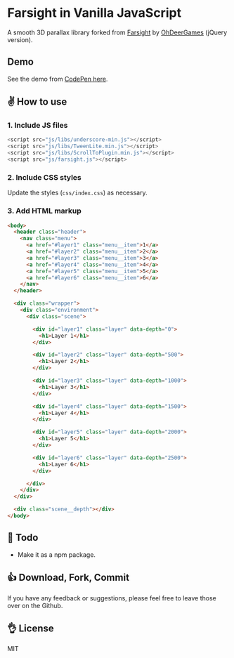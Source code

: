 # Farsight in Vanilla JavaScript

A smooth 3D parallax library forked from [Farsight](https://github.com/OhDeerGames/Farsight-Example) by [OhDeerGames](http://ohdeergames.com/) (jQuery version).

## Demo

See the demo from [CodePen here](https://codepen.io/iamryanyu/pen/JLBBJb/).

## ✌️ How to use

### 1. Include JS files

```js
<script src="js/libs/underscore-min.js"></script>
<script src="js/libs/TweenLite.min.js"></script>
<script src="js/libs/ScrollToPlugin.min.js"></script>
<script src="js/farsight.js"></script>
```

### 2. Include CSS styles

Update the styles (`css/index.css`) as necessary.

### 3. Add HTML markup

```html
<body>
  <header class="header">
    <nav class="menu">
      <a href="#layer1" class="menu__item">1</a>
      <a href="#layer2" class="menu__item">2</a>
      <a href="#layer3" class="menu__item">3</a>
      <a href="#layer4" class="menu__item">4</a>
      <a href="#layer5" class="menu__item">5</a>
      <a href="#layer6" class="menu__item">6</a>
    </nav>
  </header>

  <div class="wrapper">
    <div class="environment">
      <div class="scene">

        <div id="layer1" class="layer" data-depth="0">
          <h1>Layer 1</h1>
        </div>

        <div id="layer2" class="layer" data-depth="500">
          <h1>Layer 2</h1>
        </div>

        <div id="layer3" class="layer" data-depth="1000">
          <h1>Layer 3</h1>
        </div>

        <div id="layer4" class="layer" data-depth="1500">
          <h1>Layer 4</h1>
        </div>

        <div id="layer5" class="layer" data-depth="2000">
          <h1>Layer 5</h1>
        </div>

        <div id="layer6" class="layer" data-depth="2500">
          <h1>Layer 6</h1>
        </div>

      </div>
    </div>
  </div>

  <div class="scene__depth"></div>
</body>
```

## 👊 Todo
- Make it as a npm package.

## 👍  Download, Fork, Commit

If you have any feedback or suggestions, please feel free to leave those over on the Github.

## 👌 License
MIT
